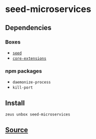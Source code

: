 
seed-microservices 
====================




## Dependencies
### Boxes
* [`seed`](seed.md)
* [`core-extensions`](core-extensions.md)
### npm packages
* `daemonize-process`
* `kill-port`


## Install
```bash
zeus unbox seed-microservices
```







## [Source](https://github.com/liquidapps-io/zeus-sdk/tree/master/boxes/groups/undefined/seed-microservices)
